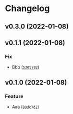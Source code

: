 # Changelog

<!--next-version-placeholder-->

## v0.3.0 (2022-01-08)


## v0.1.1 (2022-01-08)
### Fix
* Bbb ([`5305782`](https://github.com/sebov/actions/commit/5305782ae34264d41b7066a821a376b9138a1b91))

## v0.1.0 (2022-01-08)
### Feature
* Aaa ([`80dc7d2`](https://github.com/sebov/actions/commit/80dc7d277d441463fda414a33cb730916374d90a))
